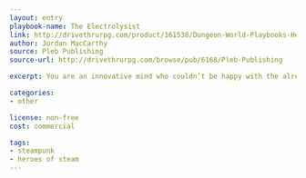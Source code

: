 ```yaml
---
layout: entry
playbook-name: The Electrolysist
link: http://drivethrurpg.com/product/161538/Dungeon-World-Playbooks-Heroes-of-Steam-Bundle
author: Jordan MacCarthy
source: Pleb Publishing
source-url: http://drivethrurpg.com/browse/pub/6168/Pleb-Publishing

excerpt: You are an innovative mind who couldn’t be happy with the already advanced technologies your civilization enjoys.

categories:
- other

license: non-free
cost: commercial

tags:
- steampunk
- heroes of steam
---
```

